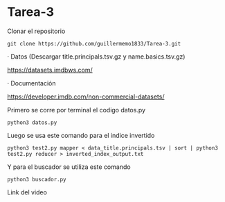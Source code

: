 # Tarea-3

Clonar el repositorio

```
git clone https://github.com/guillermemo1833/Tarea-3.git

```

· Datos (Descargar title.principals.tsv.gz y name.basics.tsv.gz)


https://datasets.imdbws.com/


· Documentación

https://developer.imdb.com/non-commercial-datasets/


Primero se corre por terminal el codigo datos.py

```
python3 datos.py
```
Luego se usa este comando para el indice invertido

```
python3 test2.py mapper < data_title.principals.tsv | sort | python3 test2.py reducer > inverted_index_output.txt
```
Y para el buscador se utiliza este comando

```
python3 buscador.py
```
Link del video


```

```
